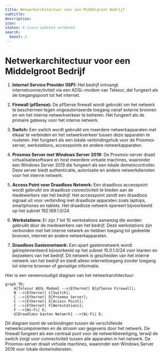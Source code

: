 ```yaml
---
title: Netwerkarchitectuur voor een Middelgroot Bedrijf
subtitle:
description:
icon:
status: # nieuw updated outdated
search:
  boost: 2 
---
```


# Netwerkarchitectuur voor een Middelgroot Bedrijf

1. **Internet Service Provider (ISP):** Het bedrijf ontvangt internetconnectiviteit via een ADSL-modem van Telesur, dat fungeert als de toegangspoort tot het internet.

2. **Firewall (pfSense):** De pfSense firewall wordt gebruikt om het netwerk te beschermen tegen ongeautoriseerde toegang vanaf externe bronnen en om het interne netwerkverkeer te beheren. Het fungeert als de primaire gateway voor het interne netwerk.

3. **Switch:** Een switch wordt gebruikt om meerdere netwerkapparaten met elkaar te verbinden en het netwerkverkeer tussen deze apparaten te routeren. Het fungeert als een lokale verbindingshub voor de Proxmox-server, werkstations, accesspoints en andere netwerkapparaten.

4. **Proxmox Server met Windows Server 2019:** De Proxmox-server draait virtualisatiesoftware en host meerdere virtuele machines, waaronder een Windows Server 2019 die fungeert als een lokale domeincontroller. Deze server biedt authenticatie, autorisatie en andere netwerkdiensten voor het interne netwerk.

5. **Access Point voor Draadloos Netwerk:** Een draadloos accesspoint wordt gebruikt om draadloze connectiviteit te bieden aan de medewerkers van het bedrijf. Het accesspoint zendt een draadloos signaal uit voor verbinding met draadloze apparaten zoals laptops, smartphones en tablets. Het draadloze netwerk opereert bijvoorbeeld op het subnet 192.168.1.0/24.

6. **Werkstations:** Er zijn 7 tot 10 werkstations aanwezig die worden gebruikt door de medewerkers van het bedrijf. Deze werkstations zijn verbonden met het interne netwerk en hebben toegang tot gedeelde bronnen, internet en andere netwerkapparaten.

7. **Draadloos Gastennetwerk:** Een apart gastennetwerk wordt geïmplementeerd bijvoorbeeld op het subnet 10.0.1.0/24 voor klanten en bezoekers van het bedrijf. Dit netwerk is gescheiden van het interne netwerk van het bedrijf en biedt alleen internettoegang zonder toegang tot interne bronnen of gevoelige informatie.

Hier is een vereenvoudigd diagram van het netwerkarchitectuur:

```mermaid
graph TD;
    A[Telesur ADSL Modem] -->|Ethernet| B[pfSense Firewall];
    B -->|Ethernet| C[Switch];
    C -->|Ethernet| D[Proxmox Server];
    C -->|Ethernet| E[Access Point];
    C -->|Ethernet| F[Werkstations];
    F -->|Wi-Fi| E;
    G[Draadloos Gasten Netwerk] -->|Wi-Fi| E;
```

Dit diagram toont de verbindingen tussen de verschillende netwerkcomponenten en de stroom van gegevens door het netwerk. De firewall fungeert als een centraal punt voor de netwerkbeveiliging, terwijl de switch zorgt voor connectiviteit tussen alle apparaten in het netwerk. De Proxmox-server draait virtuele machines, waaronder een Windows Server 2019 voor lokale domeindiensten.